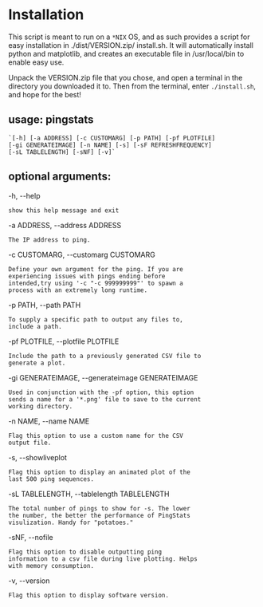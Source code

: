 # Installation

This script is meant to run on a `*NIX` OS, and as such provides a script for easy installation in ./dist/VERSION.zip/
install.sh. It will automatically install python and matplotlib, and creates an executable file in /usr/local/bin to 
enable easy use. 

Unpack the VERSION.zip file that you chose, and open a terminal in the directory you downloaded it to. Then from the 
terminal, enter `./install.sh`, and hope for the best!

## usage: pingstats

    `[-h] [-a ADDRESS] [-c CUSTOMARG] [-p PATH] [-pf PLOTFILE]
    [-gi GENERATEIMAGE] [-n NAME] [-s] [-sF REFRESHFREQUENCY]
    [-sL TABLELENGTH] [-sNF] [-v]`

## optional arguments:

  -h, --help            
  
    show this help message and exit
  
  -a ADDRESS, --address ADDRESS
  
    The IP address to ping.
  
  -c CUSTOMARG, --customarg CUSTOMARG
  
    Define your own argument for the ping. If you are
    experiencing issues with pings ending before
    intended,try using '-c "-c 999999999"' to spawn a
    process with an extremely long runtime.
    
  -p PATH, --path PATH
    
    To supply a specific path to output any files to,
    include a path.
    
  -pf PLOTFILE, --plotfile PLOTFILE
  
    Include the path to a previously generated CSV file to
    generate a plot.
  -gi GENERATEIMAGE, --generateimage GENERATEIMAGE
  
    Used in conjunction with the -pf option, this option
    sends a name for a '*.png' file to save to the current
    working directory.
    
  -n NAME, --name NAME
    
    Flag this option to use a custom name for the CSV
    output file.
    
  -s, --showliveplot    

    Flag this option to display an animated plot of the
    last 500 ping sequences.
    
  -sL TABLELENGTH, --tablelength TABLELENGTH
  
    The total number of pings to show for -s. The lower
    the number, the better the performance of PingStats
    visulization. Handy for "potatoes."
    
  -sNF, --nofile
          
    Flag this option to disable outputting ping
    information to a csv file during live plotting. Helps
    with memory consumption.
    
  -v, --version         
  
    Flag this option to display software version.